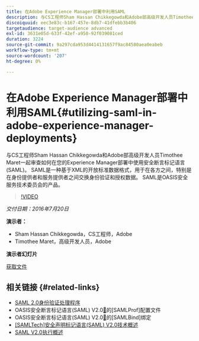 ```yaml
---
title: 在Adobe Experience Manager部署中利用SAML
description: 与CS工程师Sham Hassan Chikkegowda和Adobe部高级开发人员Timothee Maret一起审查如何在您的Experience Manager部署中使用安全断言标记语言(SAML)。 SAML是一种基于XML的开放标准数据格式，用于在各方之间，特别是在身份提供者和服务提供者之间交换身份验证和授权数据。  SAML是OASIS安全服务技术委员会的产品。
discoiquuid: eec3e83c-b167-457e-8db7-41dfebb3b406
targetaudience: target-audience advanced
exl-id: 3631e05d-633f-42ef-a950-92f039081ced
duration: 3224
source-git-commit: 9a297cda953d4414131657f9ac84580aea0eabeb
workflow-type: tm+mt
source-wordcount: '207'
ht-degree: 0%

---
```


# 在Adobe Experience Manager部署中利用SAML{#utilizing-saml-in-adobe-experience-manager-deployments}

与CS工程师Sham Hassan Chikkegowda和Adobe部高级开发人员Timothee Maret一起审查如何在您的Experience Manager部署中使用安全断言标记语言(SAML)。 SAML是一种基于XML的开放标准数据格式，用于在各方之间，特别是在身份提供者和服务提供者之间交换身份验证和授权数据。  SAML是OASIS安全服务技术委员会的产品。

>[!VIDEO](https://video.tv.adobe.com/v/19299/?quality=9)

*交付日期：2016年7月20日*

**演示者：**

* Sham Hassan Chikkegowda，CS工程师，Adobe
* Timothee Maret，高级开发人员，Adobe

**演示者幻灯片**

[获取文件](assets/aem-gems-072016-saml.pdf)

## 相关链接 {#related-links}

* [SAML 2.0身份验证处理程序](https://docs.adobe.com/docs/en/aem/6-2/administer/security/saml-2-0-authenticationhandler.html)
* OASIS安全断言标记语言(SAML) V2.0[&#128279;](https://docs.oasis-open.org/security/saml/v2.0/saml-profiles-2.0-os.pdf)的[SAMLProf]配置文件
* OASIS安全断言标记语言(SAML) V2.0[&#128279;](https://docs.oasis-open.org/security/saml/v2.0/saml-bindings-2.0-os.pdf)的[SAMLBind]绑定
* [[SAMLTech]安全声明标记语言(SAML) V2.0技术概述](https://www.oasis-open.org/committees/download.php/27819/sstc-saml-tech-overview-2.0-cd-02.pdf)
* [SAML V2.0执行概述](https://www.oasis-open.org/committees/download.php/13525/sstc-saml-exec-overview-2.0-cd-01-2col.pdf)
